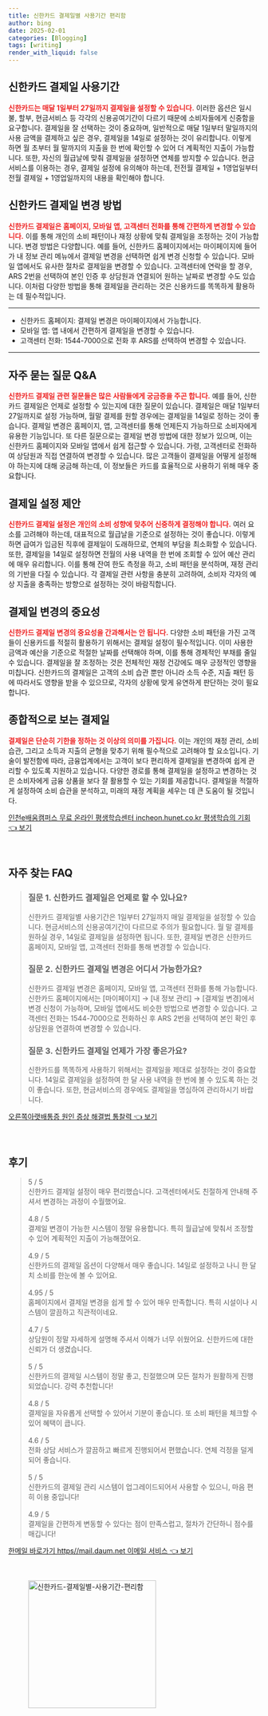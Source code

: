 ```yaml
---
title: 신한카드 결제일별 사용기간 편리함
author: bing
date: 2025-02-01
categories: [Blogging]
tags: [writing]
render_with_liquid: false
---
```



<h2 id='신한카드_결제일_사용기간'>신한카드 결제일 사용기간</h2>

<p><b><span style="color: #ee2323;">신한카드는 매달 1일부터 27일까지 결제일을 설정할 수 있습니다.</span></b> 이러한 옵션은 일시불, 할부, 현금서비스 등 각각의 신용공여기간이 다르기 때문에 소비자들에게 신중함을 요구합니다. 결제일을 잘 선택하는 것이 중요하며, 일반적으로 매달 1일부터 말일까지의 사용 금액을 결제하고 싶은 경우, 결제일을 14일로 설정하는 것이 유리합니다. 이렇게 하면 월 초부터 월 말까지의 지출을 한 번에 확인할 수 있어 더 계획적인 지출이 가능합니다. 또한, 자신의 월급날에 맞춰 결제일을 설정하면 연체를 방지할 수 있습니다. 현금서비스를 이용하는 경우, 결제일 설정에 유의해야 하는데, 전전월 결제일 + 1영업일부터 전월 결제일 + 1영업일까지의 내용을 확인해야 합니다.</p>

<h2 id='신한카드_결제일_변경방법'>신한카드 결제일 변경 방법</h2>

<p><b><span style="color: #ee2323;">신한카드 결제일은 홈페이지, 모바일 앱, 고객센터 전화를 통해 간편하게 변경할 수 있습니다.</span></b> 이를 통해 개인의 소비 패턴이나 재정 상황에 맞춰 결제일을 조정하는 것이 가능합니다. 변경 방법은 다양합니다. 예를 들어, 신한카드 홈페이지에서는 마이페이지에 들어가 내 정보 관리 메뉴에서 결제일 변경을 선택하면 쉽게 변경 신청할 수 있습니다. 모바일 앱에서도 유사한 절차로 결제일을 변경할 수 있습니다. 고객센터에 연락을 할 경우, ARS 2번을 선택하여 본인 인증 후 상담원과 연결되어 원하는 날짜로 변경할 수도 있습니다. 이처럼 다양한 방법을 통해 결제일을 관리하는 것은 신용카드를 똑똑하게 활용하는 데 필수적입니다.</p>

<hr />

<ul>
    <li>신한카드 홈페이지: 결제일 변경은 마이페이지에서 가능합니다.</li>
    <li>모바일 앱: 앱 내에서 간편하게 결제일을 변경할 수 있습니다.</li>
    <li>고객센터 전화: 1544-7000으로 전화 후 ARS를 선택하여 변경할 수 있습니다.</li>
</ul>

<hr />

<h2 id='자주묻는질문_QA'>자주 묻는 질문 Q&A</h2>

<p><b><span style="color: #ee2323;">신한카드 결제일 관련 질문들은 많은 사람들에게 궁금증을 주곤 합니다.</span></b> 예를 들어, 신한카드 결제일은 언제로 설정할 수 있는지에 대한 질문이 있습니다. 결제일은 매달 1일부터 27일까지로 설정 가능하며, 월말 결제를 원할 경우에는 결제일을 14일로 정하는 것이 좋습니다. 결제일 변경은 홈페이지, 앱, 고객센터를 통해 언제든지 가능하므로 소비자에게 유용한 기능입니다. 또 다른 질문으로는 결제일 변경 방법에 대한 정보가 있으며, 이는 신한카드 홈페이지와 모바일 앱에서 쉽게 접근할 수 있습니다. 가령, 고객센터로 전화하여 상담원과 직접 연결하여 변경할 수 있습니다. 많은 고객들이 결제일을 어떻게 설정해야 하는지에 대해 궁금해 하는데, 이 정보들은 카드를 효율적으로 사용하기 위해 매우 중요합니다.</p>

<h2 id='결제일_제안'>결제일 설정 제안</h2>

<p><b><span style="color: #ee2323;">신한카드 결제일 설정은 개인의 소비 성향에 맞추어 신중하게 결정해야 합니다.</span></b> 여러 요소를 고려해야 하는데, 대표적으로 월급날을 기준으로 설정하는 것이 좋습니다. 이렇게 하면 급여가 입금된 직후에 결제일이 도래하므로, 연체의 부담을 최소화할 수 있습니다. 또한, 결제일을 14일로 설정하면 전월의 사용 내역을 한 번에 조회할 수 있어 예산 관리에 매우 유리합니다. 이를 통해 잔여 한도 측정을 하고, 소비 패턴을 분석하며, 재정 관리의 기반을 다질 수 있습니다. 각 결제일 관련 사항을 충분히 고려하여, 소비자 각자의 예상 지출을 충족하는 방향으로 설정하는 것이 바람직합니다.</p>

<h2 id='결제일_변경_중요성'>결제일 변경의 중요성</h2>

<p><b><span style="color: #ee2323;">신한카드 결제일 변경의 중요성을 간과해서는 안 됩니다.</span></b> 다양한 소비 패턴을 가진 고객들이 신용카드를 적절히 활용하기 위해서는 결제일 설정이 필수적입니다. 이미 사용한 금액과 예산을 기준으로 적절한 날짜를 선택해야 하며, 이를 통해 경제적인 부채를 줄일 수 있습니다. 결제일을 잘 조정하는 것은 전체적인 재정 건강에도 매우 긍정적인 영향을 미칩니다. 신한카드의 결제일은 고객의 소비 습관 뿐만 아니라 소득 수준, 지출 패턴 등에 따라서도 영향을 받을 수 있으므로, 각자의 상황에 맞게 유연하게 판단하는 것이 필요합니다.</p>

<h2 id='종합적으로_보는_결제일'>종합적으로 보는 결제일</h2>

<p><b><span style="color: #ee2323;">결제일은 단순히 기한을 정하는 것 이상의 의미를 가집니다.</span></b> 이는 개인의 재정 관리, 소비 습관, 그리고 소득과 지출의 균형을 맞추기 위해 필수적으로 고려해야 할 요소입니다. 기술이 발전함에 따라, 금융업계에서는 고객이 보다 편리하게 결제일을 변경하여 쉽게 관리할 수 있도록 지원하고 있습니다. 다양한 경로를 통해 결제일을 설정하고 변경하는 것은 소비자에게 금융 상품을 보다 잘 활용할 수 있는 기회를 제공합니다. 결제일을 적절하게 설정하여 소비 습관을 분석하고, 미래의 재정 계획을 세우는 데 큰 도움이 될 것입니다.</p>


<p><a class="click-button" title="인천e배움캠퍼스 무료 온라인 평생학습센터 incheon.hunet.co.kr 평생학습의 기회" href="https://afficreate.github.io/posts/%EC%9D%B8%EC%B2%9Ce%EB%B0%B0%EC%9B%80%EC%BA%A0%ED%8D%BC%EC%8A%A4-%EB%AC%B4%EB%A3%8C-%EC%98%A8%EB%9D%BC%EC%9D%B8-%ED%8F%89%EC%83%9D%ED%95%99%EC%8A%B5%EC%84%BC%ED%84%B0-incheon.hunet.co.kr-%ED%8F%89%EC%83%9D%ED%95%99%EC%8A%B5%EC%9D%98-%EA%B8%B0%ED%9A%8C/" rel="dofollow">인천e배움캠퍼스 무료 온라인 평생학습센터 incheon.hunet.co.kr 평생학습의 기회 👈 보기</a></p><br>
<h2 id='자주_찾는_FAQ'>자주 찾는 FAQ</h2>
<div itemscope="" itemtype="https://schema.org/FAQPage"> 
<blockquote> 
<div itemscope="" itemprop="mainEntity" itemtype="https://schema.org/Question"> 
<h3 itemprop="name">질문 1. 신한카드 결제일은 언제로 할 수 있나요?</h3> 
<div itemscope="" itemprop="acceptedAnswer" itemtype="https://schema.org/Answer"> 
<span itemprop="text"> 
<p>신한카드 결제일별 사용기간은 1일부터 27일까지 매일 결제일을 설정할 수 있습니다. 현금서비스의 신용공여기간이 다르므로 주의가 필요합니다. 월 말 결제를 원하실 경우, 14일로 결제일을 설정하면 됩니다. 또한, 결제일 변경은 신한카드 홈페이지, 모바일 앱, 고객센터 전화를 통해 변경할 수 있습니다.</p> 
</span> 
</div> 
</div> 

<div itemscope="" itemprop="mainEntity" itemtype="https://schema.org/Question"> 
<h3 itemprop="name">질문 2. 신한카드 결제일 변경은 어디서 가능한가요?</h3> 
<div itemscope="" itemprop="acceptedAnswer" itemtype="https://schema.org/Answer"> 
<span itemprop="text"> 
<p>신한카드 결제일 변경은 홈페이지, 모바일 앱, 고객센터 전화를 통해 가능합니다. 신한카드 홈페이지에서는 [마이페이지] → [내 정보 관리] → [결제일 변경]에서 변경 신청이 가능하며, 모바일 앱에서도 비슷한 방법으로 변경할 수 있습니다. 고객센터 전화는 1544-7000으로 전화하신 후 ARS 2번을 선택하여 본인 확인 후 상담원을 연결하여 변경할 수 있습니다.</p> 
</span> 
</div> 
</div> 

<div itemscope="" itemprop="mainEntity" itemtype="https://schema.org/Question"> 
<h3 itemprop="name">질문 3. 신한카드 결제일 언제가 가장 좋은가요?</h3> 
<div itemscope="" itemprop="acceptedAnswer" itemtype="https://schema.org/Answer"> 
<span itemprop="text"> 
<p>신한카드를 똑똑하게 사용하기 위해서는 결제일을 제대로 설정하는 것이 중요합니다. 14일로 결제일을 설정하여 한 달 사용 내역을 한 번에 볼 수 있도록 하는 것이 좋습니다. 또한, 현금서비스의 경우에도 결제일을 명심하여 관리하시기 바랍니다.</p> 
</span> 
</div> 
</div> 
</blockquote> 
</div>
<p><a class="click-button" title="오른쪽아랫배통증 원인 증상 해결법 통찰력" href="https://afficreate.github.io/posts/%EC%98%A4%EB%A5%B8%EC%AA%BD%EC%95%84%EB%9E%AB%EB%B0%B0%ED%86%B5%EC%A6%9D-%EC%9B%90%EC%9D%B8-%EC%A6%9D%EC%83%81-%ED%95%B4%EA%B2%B0%EB%B2%95-%ED%86%B5%EC%B0%B0%EB%A0%A5/" rel="dofollow">오른쪽아랫배통증 원인 증상 해결법 통찰력 👈 보기</a></p><br>
<h2 id='후기'>후기</h2>
<div itemscope itemtype="https://schema.org/Product">
  <blockquote>
  <div itemprop="review" itemscope itemtype="https://schema.org/Review">
      <div itemprop="reviewRating" itemscope itemtype="https://schema.org/Rating"> <span itemprop="ratingValue">5</span> / <span itemprop="bestRating">5</span> </div>
      <span itemprop="reviewBody">신한카드 결제일 설정이 매우 편리했습니다. 고객센터에서도 친절하게 안내해 주셔서 변경하는 과정이 수월했어요. </span>
  </div>
  <br>
  <div itemprop="review" itemscope itemtype="https://schema.org/Review">
      <div itemprop="reviewRating" itemscope itemtype="https://schema.org/Rating"> <span itemprop="ratingValue">4.8</span> / <span itemprop="bestRating">5</span> </div>
      <span itemprop="reviewBody">결제일 변경이 가능한 시스템이 정말 유용합니다. 특히 월급날에 맞춰서 조정할 수 있어 계획적인 지출이 가능해졌어요. </span>
  </div>
  <br>
  <div itemprop="review" itemscope itemtype="https://schema.org/Review">
      <div itemprop="reviewRating" itemscope itemtype="https://schema.org/Rating"> <span itemprop="ratingValue">4.9</span> / <span itemprop="bestRating">5</span> </div>
      <span itemprop="reviewBody">신한카드의 결제일 옵션이 다양해서 매우 좋습니다. 14일로 설정하고 나니 한 달치 소비를 한눈에 볼 수 있어요. </span>
  </div>
  <br>
  <div itemprop="review" itemscope itemtype="https://schema.org/Review">
      <div itemprop="reviewRating" itemscope itemtype="https://schema.org/Rating"> <span itemprop="ratingValue">4.95</span> / <span itemprop="bestRating">5</span> </div>
      <span itemprop="reviewBody">홈페이지에서 결제일 변경을 쉽게 할 수 있어 매우 만족합니다. 특히 시설이나 시스템이 깔끔하고 직관적이네요. </span>
  </div>
  <br>
  <div itemprop="review" itemscope itemtype="https://schema.org/Review">
      <div itemprop="reviewRating" itemscope itemtype="https://schema.org/Rating"> <span itemprop="ratingValue">4.7</span> / <span itemprop="bestRating">5</span> </div>
      <span itemprop="reviewBody">상담원이 정말 자세하게 설명해 주셔서 이해가 너무 쉬웠어요. 신한카드에 대한 신뢰가 더 생겼습니다. </span>
  </div>
  <br>
  <div itemprop="review" itemscope itemtype="https://schema.org/Review">
      <div itemprop="reviewRating" itemscope itemtype="https://schema.org/Rating"> <span itemprop="ratingValue">5</span> / <span itemprop="bestRating">5</span> </div>
      <span itemprop="reviewBody">신한카드의 결제일 시스템이 정말 좋고, 친절했으며 모든 절차가 원활하게 진행되었습니다. 강력 추천합니다! </span>
  </div>
  <br>
  <div itemprop="review" itemscope itemtype="https://schema.org/Review">
      <div itemprop="reviewRating" itemscope itemtype="https://schema.org/Rating"> <span itemprop="ratingValue">4.8</span> / <span itemprop="bestRating">5</span> </div>
      <span itemprop="reviewBody">결제일을 자유롭게 선택할 수 있어서 기분이 좋습니다. 또 소비 패턴을 체크할 수 있어 혜택이 큽니다. </span>
  </div>
  <br>
  <div itemprop="review" itemscope itemtype="https://schema.org/Review">
      <div itemprop="reviewRating" itemscope itemtype="https://schema.org/Rating"> <span itemprop="ratingValue">4.6</span> / <span itemprop="bestRating">5</span> </div>
      <span itemprop="reviewBody">전화 상담 서비스가 깔끔하고 빠르게 진행되어서 편했습니다. 연체 걱정을 덜게 되어 좋습니다.</span>
  </div>
  <br>
  <div itemprop="review" itemscope itemtype="https://schema.org/Review">
      <div itemprop="reviewRating" itemscope itemtype="https://schema.org/Rating"> <span itemprop="ratingValue">5</span> / <span itemprop="bestRating">5</span> </div>
      <span itemprop="reviewBody">신한카드의 결제일 관리 시스템이 업그레이드되어서 사용할 수 있으니, 마음 편히 이용 중입니다!</span>
  </div>
  <br>
  <div itemprop="review" itemscope itemtype="https://schema.org/Review">
      <div itemprop="reviewRating" itemscope itemtype="https://schema.org/Rating"> <span itemprop="ratingValue">4.9</span> / <span itemprop="bestRating">5</span> </div>
      <span itemprop="reviewBody">결제일을 간편하게 변동할 수 있다는 점이 만족스럽고, 절차가 간단하니 점수를 매깁니다!</span>
  </div>
  </blockquote>
</div>
<p><a class="click-button" title="한메일 바로가기 https//mail.daum.net 이메일 서비스" href="https://afficreate.github.io/posts/%ED%95%9C%EB%A9%94%EC%9D%BC-%EB%B0%94%EB%A1%9C%EA%B0%80%EA%B8%B0-httpsmail.daum.net-%EC%9D%B4%EB%A9%94%EC%9D%BC-%EC%84%9C%EB%B9%84%EC%8A%A4/" rel="dofollow">한메일 바로가기 https//mail.daum.net 이메일 서비스 👈 보기</a></p><br>
<figure class="image"><img src="https://afficreate.github.io/assets/img/thumbnail/신한카드-결제일별-사용기간-편리함.webp" alt="신한카드-결제일별-사용기간-편리함" width="256" height="256"></figure>